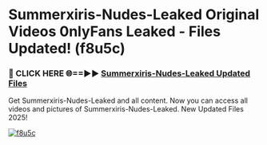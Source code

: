 # Summerxiris-Nudes-Leaked Original Videos 0nlyFans Leaked - Files Updated! (f8u5c)

<h3>🔴 CLICK HERE 🌐==►► <a href="https://tinyurl.com/yc6ubb5a" rel="nofollow">Summerxiris-Nudes-Leaked Updated Files</a></h3>

Get Summerxiris-Nudes-Leaked and all content. Now you can access all videos and pictures of Summerxiris-Nudes-Leaked. New Updated Files 2025!

[![f8u5c](https://i.imgur.com/7eu0CRL.gif)](https://tinyurl.com/yc6ubb5a)
